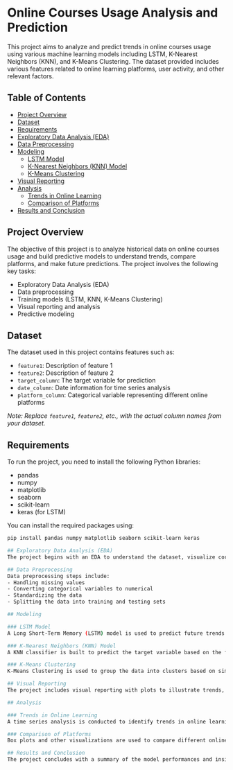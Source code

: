 # Online Courses Usage Analysis and Prediction

This project aims to analyze and predict trends in online courses usage using various machine learning models including LSTM, K-Nearest Neighbors (KNN), and K-Means Clustering. The dataset provided includes various features related to online learning platforms, user activity, and other relevant factors.

## Table of Contents
- [Project Overview](#project-overview)
- [Dataset](#dataset)
- [Requirements](#requirements)
- [Exploratory Data Analysis (EDA)](#exploratory-data-analysis-eda)
- [Data Preprocessing](#data-preprocessing)
- [Modeling](#modeling)
  - [LSTM Model](#lstm-model)
  - [K-Nearest Neighbors (KNN) Model](#k-nearest-neighbors-knn-model)
  - [K-Means Clustering](#k-means-clustering)
- [Visual Reporting](#visual-reporting)
- [Analysis](#analysis)
  - [Trends in Online Learning](#trends-in-online-learning)
  - [Comparison of Platforms](#comparison-of-platforms)
- [Results and Conclusion](#results-and-conclusion)

## Project Overview
The objective of this project is to analyze historical data on online courses usage and build predictive models to understand trends, compare platforms, and make future predictions. The project involves the following key tasks:
- Exploratory Data Analysis (EDA)
- Data preprocessing
- Training models (LSTM, KNN, K-Means Clustering)
- Visual reporting and analysis
- Predictive modeling

## Dataset
The dataset used in this project contains features such as:
- `feature1`: Description of feature 1
- `feature2`: Description of feature 2
- `target_column`: The target variable for prediction
- `date_column`: Date information for time series analysis
- `platform_column`: Categorical variable representing different online platforms

*Note: Replace `feature1`, `feature2`, etc., with the actual column names from your dataset.*

## Requirements
To run the project, you need to install the following Python libraries:
- pandas
- numpy
- matplotlib
- seaborn
- scikit-learn
- keras (for LSTM)

You can install the required packages using:
```bash
pip install pandas numpy matplotlib seaborn scikit-learn keras

## Exploratory Data Analysis (EDA)
The project begins with an EDA to understand the dataset, visualize correlations, and identify any missing values. Various plots such as correlation matrix, histograms, and box plots are used to analyze the data.

## Data Preprocessing
Data preprocessing steps include:
- Handling missing values
- Converting categorical variables to numerical
- Standardizing the data
- Splitting the data into training and testing sets

## Modeling

### LSTM Model
A Long Short-Term Memory (LSTM) model is used to predict future trends based on historical data. The LSTM model is trained and evaluated, with its performance measured by accuracy.

### K-Nearest Neighbors (KNN) Model
A KNN classifier is built to predict the target variable based on the features. The model is trained and its accuracy is calculated to evaluate performance.

### K-Means Clustering
K-Means Clustering is used to group the data into clusters based on similarities in features. The silhouette score is used to evaluate the effectiveness of the clustering.

## Visual Reporting
The project includes visual reporting with plots to illustrate trends, model training history, and clustering results. This helps in interpreting the model outputs and making data-driven decisions.

## Analysis

### Trends in Online Learning
A time series analysis is conducted to identify trends in online learning over time. This helps in understanding how user activity changes across different periods.

### Comparison of Platforms
Box plots and other visualizations are used to compare different online learning platforms, providing insights into their performance and user engagement.

## Results and Conclusion
The project concludes with a summary of the model performances and insights gained from the analysis. The accuracy of the models is reported, with a target accuracy of 80% and above.

